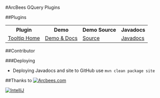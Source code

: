 #ArcBees GQuery Plugins

##Plugins
<table>
  <tr>
    <th>Plugin</th>
    <th>Demo</th>
    <th>Demo Source</th>
    <th>Javadocs</th>
  </tr>
  <tr>
    <td><a href="https://github.com/ArcBees/ArcBees-GQuery-Plugins/tree/master/tooltip">Tooltip Home</a></td>
    <td><a href="http://arcbees.github.com/ArcBees-GQuery-Plugins/">Demo & Docs</a></td>
    <td><a href="https://github.com/ArcBees/ArcBees-GQuery-Plugins/tree/master/tooltip-sample/src/main/java/com/arcbees/gquery/tooltip/client">Source</a></td>
    <td><a href="http://arcbees.github.com/ArcBees-GQuery-Plugins/javadoc/apidocs/">Javadocs</a></td>
  </tr>
</table>

##Contributor

###Deploying
* Deploying Javadocs and site to GitHub use `mvn clean package site`

##Thanks to
[![Arcbees.com](http://arcbees-ads.appspot.com/ad.png)](http://arcbees.com)

[![IntelliJ](https://lh6.googleusercontent.com/--QIIJfKrjSk/UJJ6X-UohII/AAAAAAAAAVM/cOW7EjnH778/s800/banner_IDEA.png)](http://www.jetbrains.com/idea/index.html)
